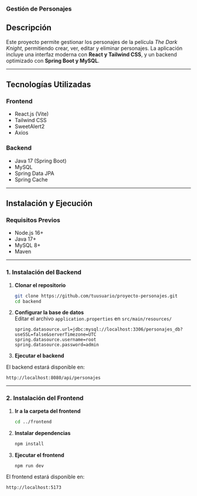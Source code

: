 ### **Gestión de Personajes**  

## **Descripción**  
Este proyecto permite gestionar los personajes de la película *The Dark Knight*, permitiendo crear, ver, editar y eliminar personajes. La aplicación incluye una interfaz moderna con **React y Tailwind CSS**, y un backend optimizado con **Spring Boot y MySQL**.  

---

## **Tecnologías Utilizadas**  

### **Frontend**  
- React.js (Vite)  
- Tailwind CSS  
- SweetAlert2  
- Axios  

### **Backend**  
- Java 17 (Spring Boot)  
- MySQL  
- Spring Data JPA  
- Spring Cache  

---

## **Instalación y Ejecución**  

### **Requisitos Previos**  
- Node.js 16+  
- Java 17+  
- MySQL 8+  
- Maven  

---

### **1. Instalación del Backend**  

1. **Clonar el repositorio**  
   ```bash
   git clone https://github.com/tuusuario/proyecto-personajes.git
   cd backend
   ```

2. **Configurar la base de datos**  
   Editar el archivo `application.properties` en `src/main/resources/`  
   ```properties
   spring.datasource.url=jdbc:mysql://localhost:3306/personajes_db?useSSL=false&serverTimezone=UTC
   spring.datasource.username=root
   spring.datasource.password=admin
   ```

3. **Ejecutar el backend**  

El backend estará disponible en:  
```
http://localhost:8080/api/personajes
```

---

### **2. Instalación del Frontend**  

1. **Ir a la carpeta del frontend**  
   ```bash
   cd ../frontend
   ```

2. **Instalar dependencias**  
   ```bash
   npm install
   ```

3. **Ejecutar el frontend**  
   ```bash
   npm run dev
   ```

El frontend estará disponible en:  
```
http://localhost:5173
```
